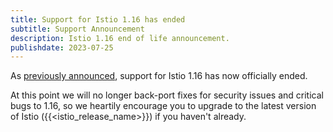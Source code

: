 ```yaml
---
title: Support for Istio 1.16 has ended
subtitle: Support Announcement
description: Istio 1.16 end of life announcement.
publishdate: 2023-07-25
---
```


As [previously announced](/news/support/announcing-1.16-eol/), support for Istio 1.16 has now officially ended.

At this point we will no longer back-port fixes for security issues and critical bugs to 1.16, so we heartily encourage
you to upgrade to the latest version of Istio ({{<istio_release_name>}}) if you haven't already.
